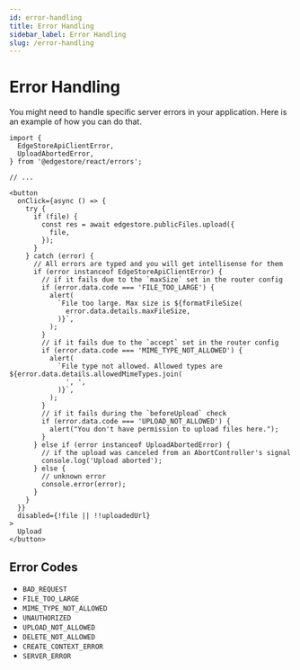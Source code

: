 ```yaml
---
id: error-handling
title: Error Handling
sidebar_label: Error Handling
slug: /error-handling
---
```


# Error Handling

You might need to handle specific server errors in your application. Here is an example of how you can do that.

```tsx
import {
  EdgeStoreApiClientError,
  UploadAbortedError,
} from '@edgestore/react/errors';

// ...

<button
  onClick={async () => {
    try {
      if (file) {
        const res = await edgestore.publicFiles.upload({
          file,
        });
      }
    } catch (error) {
      // All errors are typed and you will get intellisense for them
      if (error instanceof EdgeStoreApiClientError) {
        // if it fails due to the `maxSize` set in the router config
        if (error.data.code === 'FILE_TOO_LARGE') {
          alert(
            `File too large. Max size is ${formatFileSize(
              error.data.details.maxFileSize,
            )}`,
          );
        }
        // if it fails due to the `accept` set in the router config
        if (error.data.code === 'MIME_TYPE_NOT_ALLOWED') {
          alert(
            `File type not allowed. Allowed types are ${error.data.details.allowedMimeTypes.join(
              ', ',
            )}`,
          );
        }
        // if it fails during the `beforeUpload` check
        if (error.data.code === 'UPLOAD_NOT_ALLOWED') {
          alert("You don't have permission to upload files here.");
        }
      } else if (error instanceof UploadAbortedError) {
        // if the upload was canceled from an AbortController's signal
        console.log('Upload aborted');
      } else {
        // unknown error
        console.error(error);
      }
    }
  }}
  disabled={!file || !!uploadedUrl}
>
  Upload
</button>
```

## Error Codes

- `BAD_REQUEST`
- `FILE_TOO_LARGE`
- `MIME_TYPE_NOT_ALLOWED`
- `UNAUTHORIZED`
- `UPLOAD_NOT_ALLOWED`
- `DELETE_NOT_ALLOWED`
- `CREATE_CONTEXT_ERROR`
- `SERVER_ERROR`